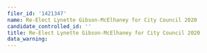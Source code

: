 ```yaml
---
filer_id: '1421347'
name: Re-Elect Lynette Gibson-McElhaney for City Council 2020
candidate_controlled_id: ''
title: Re-Elect Lynette Gibson-McElhaney for City Council 2020
data_warning: 
---
```


